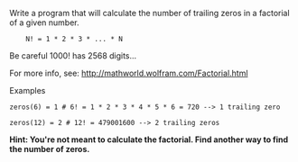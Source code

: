 Write a program that will calculate the number of trailing zeros in a factorial of a given number.

```
    N! = 1 * 2 * 3 * ... * N
```
Be careful 1000! has 2568 digits...

For more info, see: http://mathworld.wolfram.com/Factorial.html

Examples
```
zeros(6) = 1 # 6! = 1 * 2 * 3 * 4 * 5 * 6 = 720 --> 1 trailing zero

zeros(12) = 2 # 12! = 479001600 --> 2 trailing zeros
```

**Hint: You're not meant to calculate the factorial. Find another way to find the number of zeros.**